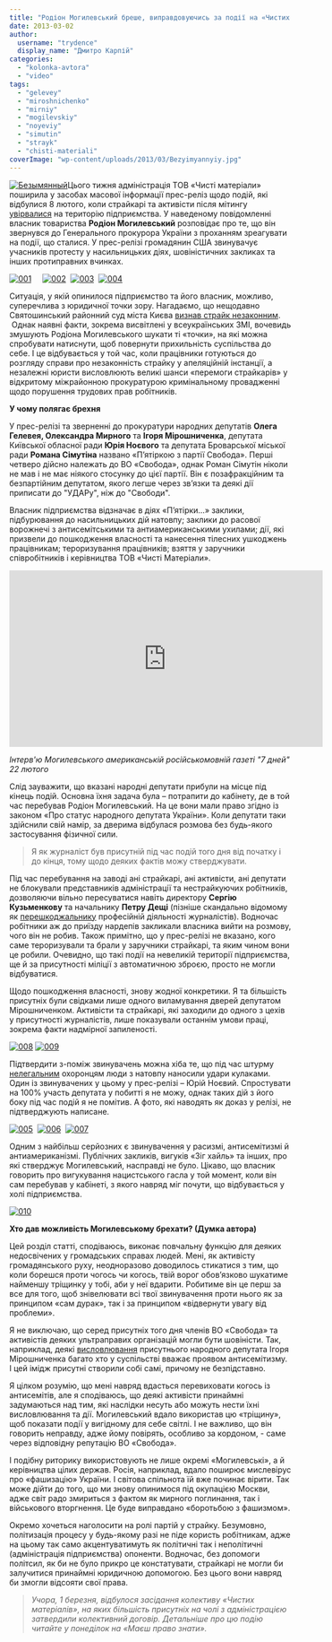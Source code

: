 ```yaml
---
title: "Родіон Могилевський бреше, виправдовуючись за події на «Чистих матеріалах». ВІДЕО"
date: 2013-03-02
author: 
  username: "trydence"
  display_name: "Дмитро Карпій"
categories: 
  - "kolonka-avtora"
  - "video"
tags: 
  - "gelevey"
  - "miroshnichenko"
  - "mirniy"
  - "mogilevskiy"
  - "noyeviy"
  - "simutin"
  - "strayk"
  - "chisti-materiali"
coverImage: "wp-content/uploads/2013/03/Bezyimyannyiy.jpg"
---
```


[![Безымянный](https://mpz.brovary.org/wp-content/uploads/2013/03/Bezyimyannyiy.jpg)](https://mpz.brovary.org/wp-content/uploads/2013/03/Bezyimyannyiy.jpg)Цього тижня адміністрація ТОВ «Чисті матеріали» поширила у засобах масової інформації прес-реліз щодо подій, які відбулися 8 лютого, коли страйкарі та активісти після мітингу [увірвалися](https://mpz.brovary.org/miting-straykariv-bilya-miskradi-zavershivsya-shturmom-pidpriyemstva-chisti-materiali/) на територію підприємства. У наведеному повідомленні власник товариства **Родіон Могилевський** розповідає про те, що він звернувся до Генерального прокурора України з проханням зреагувати на події, що сталися. У прес-релізі громадянин США звинувачує учасників протесту у насильницьких діях, шовіністичних закликах та інших протиправних вчинках.

[![001](https://mpz.brovary.org/wp-content/uploads/2013/03/001.jpg)](https://mpz.brovary.org/wp-content/uploads/2013/03/001.jpg)     [![002](https://mpz.brovary.org/wp-content/uploads/2013/03/002.jpg)](https://mpz.brovary.org/wp-content/uploads/2013/03/002.jpg)  [![003](https://mpz.brovary.org/wp-content/uploads/2013/03/003.jpg)](https://mpz.brovary.org/wp-content/uploads/2013/03/003.jpg)  [![004](https://mpz.brovary.org/wp-content/uploads/2013/03/004.jpg)](https://mpz.brovary.org/wp-content/uploads/2013/03/004.jpg)

Ситуація, у якій опинилося підприємство та його власник, можливо, суперечлива з юридичної точки зору. Нагадаємо, що нещодавно Святошинський районний суд міста Києва [визнав страйк незаконним](https://mpz.brovary.org/sud-viznav-strayk-na-chistih-materialah-nezakonnim/).  Однак наявні факти, зокрема висвітлені у всеукраїнських ЗМІ, вочевидь змушують Родіона Могилевського шукати ті «точки», на які можна спробувати натиснути, щоб повернути прихильність суспільства до себе. І це відбувається у той час, коли працівники готуються до розгляду справи про незаконність страйку у апеляційній інстанції, а незалежні юристи висловлюють великі шанси «перемоги страйкарів» у відкритому міжрайонною прокуратурою кримінальному провадженні щодо порушення трудових прав робітників.

**У чому полягає брехня**

У прес-релізі та зверненні до прокуратури народних депутатів **Олега Гелевея, Олександра Мирного** та **Ігоря Мірошниченка**, депутата Київської обласної ради **Юрія Ноєвого** та депутата Броварської міської ради **Романа Сімутіна** названо «П’ятіркою з партії Свобода». Перші четверо дійсно належать до ВО «Свобода», однак Роман Сімутін ніколи не мав і не має ніякого стосунку до цієї партії. Він є позафракційним та безпартійним депутатом, якого легше через зв’язки та деякі дії приписати до "УДАРу", ніж до "Свободи".

Власник підприємства відзначає в діях «П’ятірки…» заклики, підбурювання до насильницьких дій натовпу; заклики до расової ворожнечі з антисемітськими та антиамериканськими ухилами; дії, які призвели до пошкодження власності та нанесення тілесних ушкоджень працівникам; тероризування працівників; взяття у заручники співробітників і керівництва ТОВ «Чисті Матеріали».

<iframe src="http://www.youtube.com/embed/D834pBR9GZ4" height="315" width="560" allowfullscreen frameborder="0"></iframe>

_Інтерв'ю Могилевського американській російськомовній газеті "7 дней" 22 лютого_

Слід зауважити, що вказані народні депутати прибули на місце під кінець подій. Основна їхня задача була – потрапити до кабінету, де в той час перебував Родіон Могилевський. На це вони мали право згідно із законом «Про статус народного депутата України». Коли депутати таки здійснили свій намір, за дверима відбулася розмова без будь-якого застосування фізичної сили.

> Я як журналіст був присутній під час подій того дня від початку і до кінця, тому щодо деяких фактів можу стверджувати.

Під час перебування на заводі ані страйкарі, ані активісти, ані депутати не блокували представників адміністрації та нестрайкуючих робітників, дозволяючи вільно пересуватися навіть директору **Сергію Кузьменкову** та начальнику **Петру Дещі** (пізніше скандально відомому як [перешкоджальнику](https://mpz.brovary.org/administratsiya-chistih-materialiv-nivelyuye-vsi-poperedni-domovlenosti-ta-pereshkodzhaye-roboti-zhurnalistiv/) професійній діяльності журналістів). Водночас робітники аж до приїзду нардепів закликали власника вийти на розмову, чого він не робив. Також примітно, що у прес-релізі не вказано, кого саме тероризували та брали у заручники страйкарі, та яким чином вони це робили. Очевидно, що такі події на невеликій території підприємства, ще й за присутності міліції з автоматичною зброєю, просто не могли відбуватися.

Щодо пошкодження власності, знову жодної конкретики. Я та більшість присутніх були свідками лише одного виламування дверей депутатом Мірошниченком. Активісти та страйкарі, які заходили до одного з цехів у присутності журналістів, лише показували останнім умови праці, зокрема факти надмірної запиленості.

[![008](https://mpz.brovary.org/wp-content/uploads/2013/03/008.jpg)](https://mpz.brovary.org/wp-content/uploads/2013/03/008.jpg) [![009](https://mpz.brovary.org/wp-content/uploads/2013/03/009.jpg)](https://mpz.brovary.org/wp-content/uploads/2013/03/009.jpg)

Підтвердити з-поміж звинувачень можна хіба те, що під час штурму [нелегальним](https://mpz.brovary.org/trivali-podiyi-navkolo-chistih-materialiv-ne-prinosyat-suttyevih-rezultativ/) охоронцям люди з натовпу наносили удари кулаками. Один із звинувачених у цьому у прес-релізі – Юрій Ноєвий. Спростувати на 100% участь депутата у побитті я не можу, однак таких дій з його боку під час подій я не помітив. А фото, які наводять як доказ у релізі, не підтверджують написане.

[![005](https://mpz.brovary.org/wp-content/uploads/2013/03/005.jpg)](https://mpz.brovary.org/wp-content/uploads/2013/03/005.jpg)  [![006](https://mpz.brovary.org/wp-content/uploads/2013/03/006.jpg)](https://mpz.brovary.org/wp-content/uploads/2013/03/006.jpg)  [![007](https://mpz.brovary.org/wp-content/uploads/2013/03/007.jpg)](https://mpz.brovary.org/wp-content/uploads/2013/03/007.jpg)

Одним з найбільш серйозних є звинувачення у расизмі, антисемітизмі й антиамериканізмі. Публічних закликів, вигуків «Зіг хайль» та інших, про які стверджує Могилевський, насправді не було. Цікаво, що власник говорить про вигукування нацистського гасла у той момент, коли він сам перебував у кабінеті, з якого навряд міг почути, що відбувається у холі підприємства.

[![010](https://mpz.brovary.org/wp-content/uploads/2013/03/010.jpg)](https://mpz.brovary.org/wp-content/uploads/2013/03/010.jpg)

**Хто дав можливість Могилевському брехати? (Думка автора)**

Цей розділ статті, сподіваюсь, виконає повчальну функцію для деяких недосвічених у громадських справах людей. Мені, як активісту громадянського руху, неодноразово доводилось стикатися з тим, що коли борешся проти чогось чи когось, твій ворог обов’язково шукатиме найменшу тріщинку у тобі, аби у неї вдарити. Робитиме він це перш за все для того, щоб знівелювати всі твої звинувачення проти нього як за принципом «сам дурак», так і за принципом «відвернути увагу від проблеми».

Я не виключаю, що серед присутніх того дня членів ВО «Свобода» та активістів деяких ультраправих організацій могли бути шовіністи. Так, наприклад, деякі [висловлювання](http://tabloid.pravda.com.ua/news/50b4c4a8190ca/) присутнього народного депутата Ігоря Мірошниченка багато хто у суспільстві вважає проявом антисемітизму. І цей імідж присутні створили собі самі, причому не безпідставно.

Я цілком розумію, що мені навряд вдасться перевиховати когось із антисемітів, але я сподіваюсь, що деякі активісти принаймні задумаються над тим, які наслідки несуть або можуть нести їхні висловлювання та дії. Могилевський вдало використав цю «тріщину», щоб показати події у вигідному для себе світлі. І не важливо, що він говорить неправду, адже йому повірять, особливо за кордоном, - саме через відповідну репутацію ВО «Свобода».

І подібну риторику використовують не лише окремі «Могилевські», а й керівництва цілих держав. Росія, наприклад, вдало поширює мислевірус про «фашизацію» України. І світова спільнота їй вже починає вірити. Так може дійти до того, що ми знову опинимося під окупацією Москви, адже світ радо змириться з фактом як мирного поглинання, так і військового вторгнення. Це буде виправдано «боротьбою з фашизмом».

Окремо хочеться наголосити на ролі партій у страйку. Безумовно, політизація процесу у будь-якому разі не піде користь робітникам, адже на цьому так само акцентуватимуть як політичні так і неполітичні (адміністрація підприємства) опоненти. Водночас, без допомоги політсил, як би не було прикро це констатувати, страйкарі не могли би залучитися принаймні юридичною допомогою. Без цього вони навряд би змогли відсояти свої права.

> _Учора, 1 березня, відбулося засідання колективу «Чистих матеріалів», на яких більшість присутніх на чолі з адміністрацією затвердили колективний договір. Детальніше про цю подію читайте у понеділок на «Маєш право знати»._
